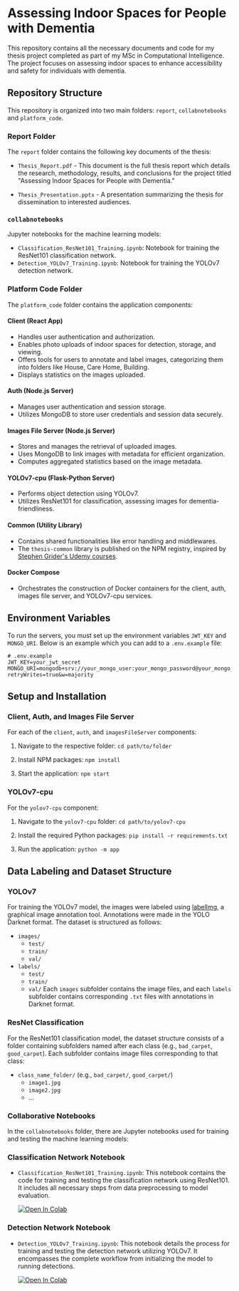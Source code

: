 # Assessing Indoor Spaces for People with Dementia

This repository contains all the necessary documents and code for my thesis project completed as part of my MSc in Computational Intelligence. The project focuses on assessing indoor spaces to enhance accessibility and safety for individuals with dementia.

## Repository Structure

This repository is organized into two main folders: `report`, `collabnotebooks` and `platform_code`.

### Report Folder

The `report` folder contains the following key documents of the thesis:

- `Thesis_Report.pdf` - This document is the full thesis report which details the research, methodology, results, and conclusions for the project titled "Assessing Indoor Spaces for People with Dementia."

- `Thesis_Presentation.pptx` - A presentation summarizing the thesis for dissemination to interested audiences.

### `collabnotebooks`

Jupyter notebooks for the machine learning models:

- `Classification_ResNet101_Training.ipynb`: Notebook for training the ResNet101 classification network.
- `Detection_YOLOv7_Training.ipynb`: Notebook for training the YOLOv7 detection network.

### Platform Code Folder

The `platform_code` folder contains the application components:

#### Client (React App)

- Handles user authentication and authorization.
- Enables photo uploads of indoor spaces for detection, storage, and viewing.
- Offers tools for users to annotate and label images, categorizing them into folders like House, Care Home, Building.
- Displays statistics on the images uploaded.

#### Auth (Node.js Server)

- Manages user authentication and session storage.
- Utilizes MongoDB to store user credentials and session data securely.

#### Images File Server (Node.js Server)

- Stores and manages the retrieval of uploaded images.
- Uses MongoDB to link images with metadata for efficient organization.
- Computes aggregated statistics based on the image metadata.

#### YOLOv7-cpu (Flask-Python Server)

- Performs object detection using YOLOv7.
- Utilizes ResNet101 for classification, assessing images for dementia-friendliness.

#### Common (Utility Library)

- Contains shared functionalities like error handling and middlewares.
- The `thesis-common` library is published on the NPM registry, inspired by [Stephen Grider's Udemy courses](https://www.udemy.com/user/sgslo/).

#### Docker Compose

- Orchestrates the construction of Docker containers for the client, auth, images file server, and YOLOv7-cpu services.

## Environment Variables

To run the servers, you must set up the environment variables `JWT_KEY` and `MONGO_URI`. Below is an example which you can add to a `.env.example` file:

```plaintext
# .env.example
JWT_KEY=your_jwt_secret
MONGO_URI=mongodb+srv://your_mongo_user:your_mongo_password@your_mongo_host/mydatabase?retryWrites=true&w=majority
```

## Setup and Installation

### Client, Auth, and Images File Server

For each of the `client`, `auth`, and `imagesFileServer` components:

1. Navigate to the respective folder:
   `cd path/to/folder `

2. Install NPM packages:
   `npm install`

3. Start the application:
   `npm start`

### YOLOv7-cpu

For the `yolov7-cpu` component:

1. Navigate to the `yolov7-cpu` folder:
   `cd path/to/yolov7-cpu`

2. Install the required Python packages:
   `pip install -r requirements.txt`

3. Run the application:
   `python -m app`


## Data Labeling and Dataset Structure

### YOLOv7
For training the YOLOv7 model, the images were labeled using [labelImg](https://github.com/HumanSignal/labelImg), a graphical image annotation tool. Annotations were made in the YOLO Darknet format. The dataset is structured as follows:
- `images/`
  - `test/`
  - `train/`
  - `val/`
- `labels/`
  - `test/`
  - `train/`
  - `val/`
Each `images` subfolder contains the image files, and each `labels` subfolder contains corresponding `.txt` files with annotations in Darknet format.

### ResNet Classification
For the ResNet101 classification model, the dataset structure consists of a folder containing subfolders named after each class (e.g., `bad_carpet`, `good_carpet`). Each subfolder contains image files corresponding to that class:
- `class_name_folder/` (e.g., `bad_carpet/`, `good_carpet/`)
  - `image1.jpg`
  - `image2.jpg`
  - ...


### Collaborative Notebooks

In the `collabnotebooks` folder, there are Jupyter notebooks used for training and testing the machine learning models:

### Classification Network Notebook

- `Classification_ResNet101_Training.ipynb`: This notebook contains the code for training and testing the classification network using ResNet101. It includes all necessary steps from data preprocessing to model evaluation.

   [![Open In Colab](https://colab.research.google.com/assets/colab-badge.svg)](https://colab.research.google.com/github/triantafd/thesis-MsC/blob/main/collabnotebooks/Classification_ResNet101_Training.ipynb)

### Detection Network Notebook

- `Detection_YOLOv7_Training.ipynb`: This notebook details the process for training and testing the detection network utilizing YOLOv7. It encompasses the complete workflow from initializing the model to running detections.

  [![Open In Colab](https://colab.research.google.com/assets/colab-badge.svg)](https://colab.research.google.com/github/triantafd/thesis-MsC/blob/main/collabnotebooks/Detection_YOLOv7_Training.ipynb)


